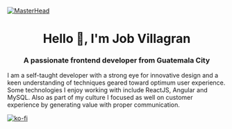 [![MasterHead](https://i.ibb.co/M1nbLLs/Group-5.png)](https://#)
<br>
<h1 align="center">Hello 👋, I'm Job Villagran</h1>
<h3 align="center">A passionate frontend developer from Guatemala City</h3>


I am a self-taught developer with a strong eye for innovative design and a keen understanding of techniques geared toward optimum user experience. Some technologies I enjoy working with include ReactJS, Angular and MySQL. Also as part of my culture I focused as well on customer experience by generating value with proper communication.


[![ko-fi](https://ko-fi.com/img/githubbutton_sm.svg)](https://ko-fi.com/Y8Y07YC7W)

</body>
